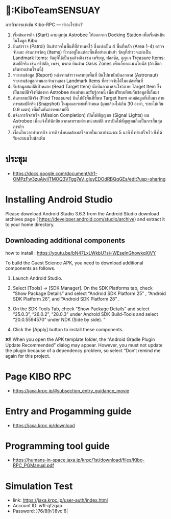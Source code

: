# 🤖:KiboTeamSENSUAY
ภารกิจการแข่งขัน Kibo-RPC — ทำอะไรบ้าง?

1. เริ่มต้นภารกิจ (Start)
ควบคุมหุ่น Astrobee ให้ออกจาก Docking Station เพื่อเริ่มต้นบินในโมดูล Kibo
2. บินสำรวจ (Patrol)
บินสำรวจในพื้นที่ที่กำหนดไว้ ซึ่งแบ่งเป็น 4 พื้นที่หลัก (Area 1-4)
ตรวจจับและ อ่านภาพวัตถุ (Items) ที่วางอยู่ในแต่ละพื้นที่อย่างแม่นยำ
วัตถุที่สำรวจแบ่งเป็น
Landmark Items: วัตถุที่ใช้เป็นจุดอ้างอิง เช่น เหรียญ, ฟอสซิล, กุญแจ
Treasure Items: สมบัติจริง เช่น คริสตัล, เพชร, มรกต
บินผ่าน Oasis Zones เพื่อเก็บคะแนนโบนัส (ถ้าเลือกเส้นทางผ่านโซนนี้)
3. รายงานข้อมูล (Report)
หลังจากสำรวจครบทุกพื้นที่
บินไปหานักบินอวกาศ (Astronaut)
รายงานข้อมูลภาพและจำนวนของ Landmark Items ที่ตรวจจับได้ในแต่ละพื้นที่
4. รับข้อมูลสมบัติเป้าหมาย (Read Target Item)
นักบินอวกาศจะโชว์ภาพ Target Item ซึ่งเป็นสมบัติจริงที่ต้องหา
Astrobee ต้องอ่านและรับรู้ภาพนี้ เพื่อเปรียบเทียบกับข้อมูลที่เก็บมา
5. ค้นหาสมบัติจริง (Find Treasure)
บินไปยังพื้นที่ที่พบ Target Item ตามข้อมูลที่เก็บมา
ถ่ายภาพสมบัติจริง (Snapshot) ในมุมและระยะที่กำหนด (มุมกล้องไม่เกิน 30 องศา, ระยะไม่เกิน 0.9 เมตร) เพื่อยืนยันการพบสมบัติ
6. แจ้งภารกิจสำเร็จ (Mission Completion)
เปิดไฟสัญญาณ (Signal Lights) บน Astrobee เพื่อแจ้งให้นักบินอวกาศทราบตำแหน่งสมบัติ
การเปิดไฟสัญญาณถือเป็นการสิ้นสุดภารกิจ
7. เงื่อนไขเวลาทำภารกิจ
ภารกิจทั้งหมดต้องเสร็จภายในเวลาประมาณ 5 นาที
ยิ่งทำเสร็จเร็ว ยิ่งได้รับคะแนนโบนัสเพิ่ม

# ประชุม 
- https://docs.google.com/document/d/1-OMPzFw3zuAiyiITMOQ3VTgg7eV_gIuyEDOdRBQqGEs/edit?usp=sharing

# Installing Android Studio
Please download Android Studio 3.6.3 from the Android Studio download archives page
( https://developer.android.com/studio/archive) 
and extract it to your home directory.


## Downloading additional components

how to install : https://youtu.be/bN47LxLWkbU?si=WEseInGhowkqXjVY

To build the Guest Science APK, you need to download additional components as
follows.
1. Launch Android Studio.
2. Select [Tools] -> [SDK Manager].
On the SDK Platforms tab, check “Show Package Details” and select “Android SDK
Platform 25”
, “Android SDK Platform 26”, and “Android SDK Platform 28”
.

3. On the SDK Tools Tab, check “Show Package Details” and select “25.0.3”, “26.0.2”,
“28.0.3” under Android SDK Build-Tools and select “20.0.5594570” under NDK (Side
by side).
”

5. Click the [Apply] button to install these components.

❌‼️ When you open the APK template folder, the “Android Gradle Plugin Update
Recommended” dialog may appear. However, you must not update the plugin because
of a dependency problem, so select “Don’t remind me again for this project.

# Page KIBO RPC
- https://jaxa.krpc.jp/#subsection_entry_guidance_movie
  
# Entry and Progamming guide 
- https://jaxa.krpc.jp/download

# Programming tool guide
- https://humans-in-space.jaxa.jp/krpc/1st/download/files/Kibo-RPC_PGManual.pdf

# Simulation Test 
- link: https://jaxa.krpc.jp/user-auth/index.html
- Account ID: w1l-qfzqap
- Password: )76/8[h')8vc'6|



